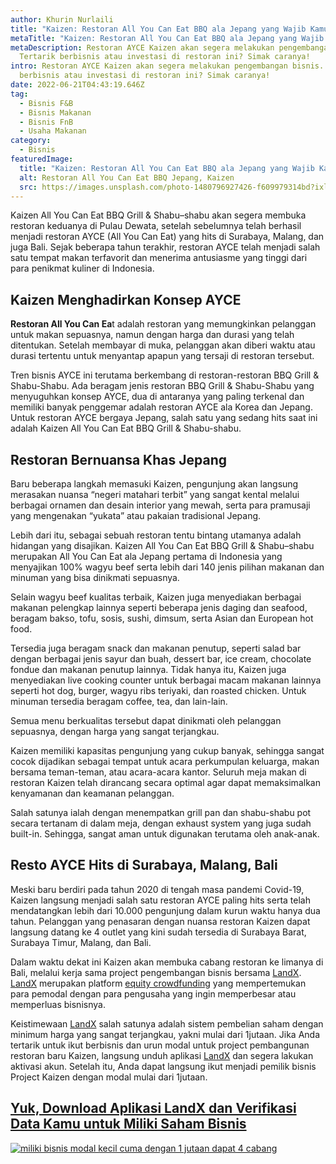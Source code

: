 ```yaml
---
author: Khurin Nurlaili
title: "Kaizen: Restoran All You Can Eat BBQ ala Jepang yang Wajib Kamu Coba"
metaTitle: "Kaizen: Restoran All You Can Eat BBQ ala Jepang yang Wajib Kamu Coba"
metaDescription: Restoran AYCE Kaizen akan segera melakukan pengembangan bisnis.
  Tertarik berbisnis atau investasi di restoran ini? Simak caranya!
intro: Restoran AYCE Kaizen akan segera melakukan pengembangan bisnis. Tertarik
  berbisnis atau investasi di restoran ini? Simak caranya!
date: 2022-06-21T04:43:19.646Z
tag:
  - Bisnis F&B
  - Bisnis Makanan
  - Bisnis FnB
  - Usaha Makanan
category:
  - Bisnis
featuredImage:
  title: "Kaizen: Restoran All You Can Eat BBQ ala Jepang yang Wajib Kamu Coba"
  alt: Restoran All You Can Eat BBQ Jepang, Kaizen
  src: https://images.unsplash.com/photo-1480796927426-f609979314bd?ixlib=rb-1.2.1&ixid=MnwxMjA3fDB8MHxwaG90by1wYWdlfHx8fGVufDB8fHx8&auto=format&fit=crop&w=870&q=80
---
```

Kaizen All You Can Eat BBQ Grill & Shabu–shabu akan segera membuka restoran keduanya di Pulau Dewata, setelah sebelumnya telah berhasil menjadi restoran AYCE (All You Can Eat) yang hits di Surabaya, Malang, dan juga Bali. Sejak beberapa tahun terakhir, restoran AYCE telah menjadi salah satu tempat makan terfavorit dan menerima antusiasme yang tinggi dari para penikmat kuliner di Indonesia.

## Kaizen Menghadirkan Konsep AYCE

**Restoran All You Can Ea**t adalah restoran yang memungkinkan pelanggan untuk makan sepuasnya, namun dengan harga dan durasi yang telah ditentukan. Setelah membayar di muka, pelanggan akan diberi waktu atau durasi tertentu untuk menyantap apapun yang tersaji di restoran tersebut.

Tren bisnis AYCE ini terutama berkembang di restoran-restoran BBQ Grill & Shabu-Shabu. Ada beragam jenis restoran BBQ Grill & Shabu-Shabu yang menyuguhkan konsep AYCE, dua di antaranya yang paling terkenal dan memiliki banyak penggemar adalah restoran AYCE ala Korea dan Jepang. Untuk restoran AYCE bergaya Jepang, salah satu yang sedang hits saat ini adalah Kaizen All You Can Eat BBQ Grill & Shabu-shabu.

## Restoran Bernuansa Khas Jepang

Baru beberapa langkah memasuki Kaizen, pengunjung akan langsung merasakan nuansa “negeri matahari terbit” yang sangat kental melalui berbagai ornamen dan desain interior yang mewah, serta para pramusaji yang mengenakan “yukata” atau pakaian tradisional Jepang.

Lebih dari itu, sebagai sebuah restoran tentu bintang utamanya adalah hidangan yang disajikan. Kaizen All You Can Eat BBQ Grill & Shabu–shabu merupakan All You Can Eat ala Jepang pertama di Indonesia yang menyajikan 100% wagyu beef serta lebih dari 140 jenis pilihan makanan dan minuman yang bisa dinikmati sepuasnya.

Selain wagyu beef kualitas terbaik, Kaizen juga menyediakan berbagai makanan pelengkap lainnya seperti beberapa jenis daging dan seafood, beragam bakso, tofu, sosis, sushi, dimsum, serta Asian dan European hot food.

Tersedia juga beragam snack dan makanan penutup, seperti salad bar dengan berbagai jenis sayur dan buah, dessert bar, ice cream, chocolate fondue dan makanan penutup lainnya. Tidak hanya itu, Kaizen juga menyediakan live cooking counter untuk berbagai macam makanan lainnya seperti hot dog, burger, wagyu ribs teriyaki, dan roasted chicken. Untuk minuman tersedia beragam coffee, tea, dan lain-lain.

Semua menu berkualitas tersebut dapat dinikmati oleh pelanggan sepuasnya, dengan harga yang sangat terjangkau. 

Kaizen memiliki kapasitas pengunjung yang cukup banyak, sehingga sangat cocok dijadikan sebagai tempat untuk acara perkumpulan keluarga, makan bersama teman-teman, atau acara-acara kantor. Seluruh meja makan di restoran Kaizen telah dirancang secara optimal agar dapat memaksimalkan kenyamanan dan keamanan pelanggan. 

Salah satunya ialah dengan menempatkan grill pan dan shabu-shabu pot secara tertanam di dalam meja, dengan exhaust system yang juga sudah built-in. Sehingga, sangat aman untuk digunakan terutama oleh anak-anak. 

## Resto AYCE Hits di Surabaya, Malang, Bali

Meski baru berdiri pada tahun 2020 di tengah masa pandemi Covid-19, Kaizen langsung menjadi salah satu restoran AYCE paling hits serta telah mendatangkan lebih dari 10.000 pengunjung dalam kurun waktu hanya dua tahun. Pelanggan yang penasaran dengan nuansa restoran Kaizen dapat langsung datang ke 4 outlet yang kini sudah tersedia di Surabaya Barat, Surabaya Timur, Malang, dan Bali.

Dalam waktu dekat ini Kaizen akan membuka cabang restoran ke limanya di Bali, melalui kerja sama project pengembangan bisnis bersama [LandX](https://landx.id/project/?utm_source=Blog&utm_medium=organic+keyword&utm_campaign=blog&utm_id=Blog). [LandX](https://landx.id/project/?utm_source=Blog&utm_medium=organic+keyword&utm_campaign=blog&utm_id=Blog) merupakan platform [equity crowdfunding](https://landx.id/project/?utm_source=Blog&utm_medium=organic+keyword&utm_campaign=blog&utm_id=Blog) yang mempertemukan para pemodal dengan para pengusaha yang ingin memperbesar atau memperluas bisnisnya.

Keistimewaan [LandX](https://landx.id/project/?utm_source=Blog&utm_medium=organic+keyword&utm_campaign=blog&utm_id=Blog) salah satunya adalah sistem pembelian saham dengan minimum harga yang sangat terjangkau, yakni mulai dari 1jutaan. Jika Anda tertarik untuk ikut berbisnis dan urun modal untuk project pembangunan restoran baru Kaizen, langsung unduh aplikasi [LandX](https://landx.id/project/?utm_source=Blog&utm_medium=organic+keyword&utm_campaign=blog&utm_id=Blog) dan segera lakukan aktivasi akun. Setelah itu, Anda dapat langsung ikut menjadi pemilik bisnis Project Kaizen dengan modal mulai dari 1jutaan.

## **[Yuk, Download Aplikasi LandX dan Verifikasi Data Kamu untuk Miliki Saham Bisnis](https://landx.id/project/?utm_source=Blog&utm_medium=organic+keyword&utm_campaign=blog&utm_id=Blog)**

<!--StartFragment-->

[![miliki bisnis modal kecil cuma dengan 1 jutaan dapat 4 cabang ](https://accountgram-production.sfo2.cdn.digitaloceanspaces.com/landx_ghost/2021/11/jadi-owner-bisnis-hanya-1-jutaan-dengan-cuan-yang-sangat-menjanjikan.png)](https://landx.id/project/?utm_source=Blog&utm_medium=organic+keyword&utm_campaign=blog&utm_id=Blog)

<!--EndFragment-->